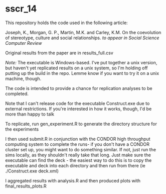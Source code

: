 sscr_14
=======

This repository holds the code used in the following article:

Joseph, K., Morgan, G. P., Martin, M.K. and Carley, K.M. 
On the coevolution of stereotype, culture and social relationships. *to appear in Social Science Computer Review*

Original results from the paper are in results_full.csv

*Note:* The executable is Windows-based. I've put together a unix version, but haven't yet replicated results on a unix system, so I'm holding off putting up the build in the repo. Lemme know if you want to try it on a unix machine, though.

The code is intended to provide a chance for replication analyses to be completed.  

Note that I can't release code for the executable Construct.exe due to external restrictions.  If you're interested in how it works, though, I'd be more than happy to talk

To replicate, run gen_experiment.R to generate the directory structure for the experiments

I then used submit.R in conjunction with the CONDOR high throughput computing system to complete the runs- if you don't have a CONDOR cluster set up, you might want to do something similar.  If not, just run the sims locally, as they shouldn't really take that long. Just make sure the executable can find the deck - the easiest way to do this is to copy the executable and deck into each directory and then run from there (ie ./Construct.exe deck.xml)

I aggregated results with analysis.R and then produced plots with final_results_plots.R

